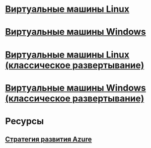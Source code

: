# [Виртуальные машины Linux](linux/overview.md)
# [Виртуальные машины Windows](windows/overview.md)
# [Виртуальные машины Linux (классическое развертывание)](linux/overview.md?toc=%2fazure%2fvirtual-machines%2flinux%2fclassic%2ftoc.json)
# [Виртуальные машины Windows (классическое развертывание)](windows/overview.md?toc=%2fazure%2fvirtual-machines%2fwindows%2fclassic%2ftoc.json)

# Ресурсы
## [Стратегия развития Azure](https://azure.microsoft.com/roadmap/?category=compute)
